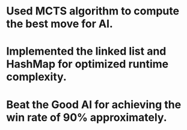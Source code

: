 #	Used MCTS algorithm to compute the best move for AI. 
#	Implemented the linked list and HashMap for optimized runtime complexity. 
#	Beat the Good AI for achieving the win rate of 90% approximately.
